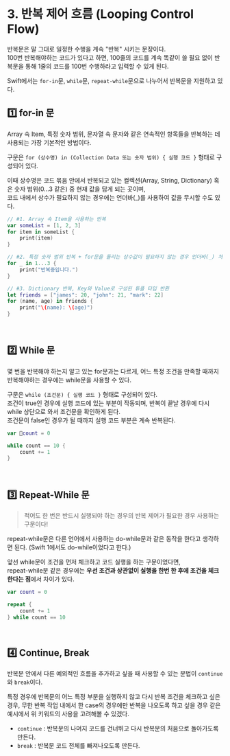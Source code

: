 # 3. 반복 제어 흐름 (Looping Control Flow)
반복문은 말 그대로 일정한 수행을 계속 "반복" 시키는 문장이다.   
100번 반복해야하는 코드가 있다고 하면, 100줄의 코드를 계속 똑같이 쓸 필요 없이 반복문을 통해 1줄의 코드를 100번 수행하라고 입력할 수 있게 된다.

Swift에서는 `for-in`문, `while`문, `repeat-while`문으로 나누어서 반복문을 지원하고 있다.

## 1️⃣ for-in 문
Array 속 Item, 특정 숫자 범위, 문자열 속 문자와 같은 연속적인 항목들을 반복하는 데 사용되는 가장 기본적인 방법이다.   

구문은 `for (상수명) in (Collection Data 또는 숫자 범위) { 실행 코드 }` 형태로 구성되어 있다.   

이때 상수명은 코드 묶음 안에서 반복되고 있는 컬렉션(Array, String, Dictionary) 혹은 숫자 범위(0...3 같은) 중 현재 값을 담게 되는 곳이며,   
코드 내에서 상수가 필요하지 않는 경우에는 언더바(_)를 사용하여 값을 무시할 수도 있다.

```swift
// #1. Array 속 Item을 사용하는 반복
var someList = [1, 2, 3]
for item in someList {
    print(item)
}

// #2. 특정 숫자 범위 반복 + for문을 돌리는 상수값이 필요하지 않는 경우 언더바(_) 처리
for _ in 1...3 {
    print("반복중입니다.")
}

// #3. Dictionary 반복, Key와 Value로 구성된 튜플 타입 반환
let friends = ["james": 20, "john": 21, "mark": 22]
for (name, age) in friends {
    print("\(name): \(age)")
}
```

<br>

## 2️⃣ While 문
몇 번을 반복해야 하는지 알고 있는 for문과는 다르게, 어느 특정 조건을 만족할 때까지 반복해야하는 경우에는 while문을 사용할 수 있다.   

구문은 `while (조건문) { 실행 코드 }` 형태로 구성되어 있다.   
조건이 true인 경우에 실행 코드에 있는 부분이 작동되며, 반복이 끝날 경우에 다시 while 상단으로 와서 조건문을 확인하게 된다.   
조건문이 false인 경우가 될 때까지 실행 코드 부분은 계속 반복된다.

```swift
var count = 0

while count == 10 {
    count += 1
}
```

<br>

## 3️⃣ Repeat-While 문
> 적어도 한 번은 반드시 실행되야 하는 경우의 반복 제어가 필요한 경우 사용하는 구문이다!

repeat-while문은 다른 언어에서 사용하는 do-while문과 같은 동작을 한다고 생각하면 된다. (Swift 1에서도 do-while이었다고 한다.)

앞선 while문이 조건을 먼저 체크하고 코드 실행을 하는 구문이었다면,   
repeat-while문 같은 경우에는 **우선 조건과 상관없이 실행을 한번 한 후에 조건을 체크한다는 점**에서 차이가 있다.

```swift
var count = 0

repeat {
    count += 1
} while count == 10
```

<br>

## 4️⃣ Continue, Break
반복문 안에서 다른 예외적인 흐름을 추가하고 싶을 때 사용할 수 있는 문법이 `continue`와 `break`이다.   

특정 경우에 반복문의 어느 특정 부분을 실행하지 않고 다시 반복 조건을 체크하고 싶은 경우, 무한 반복 작업 내에서 한 case의 경우에만 반복을 나오도록 하고 싶을 경우 같은 예시에서 위 키워드의 사용을 고려해볼 수 있겠다.

- `continue` : 반복문의 나머지 코드를 건너뛰고 다시 반복문의 처음으로 돌아가도록 만든다.
- `break` : 반복문 코드 전체를 빠져나오도록 만든다.
